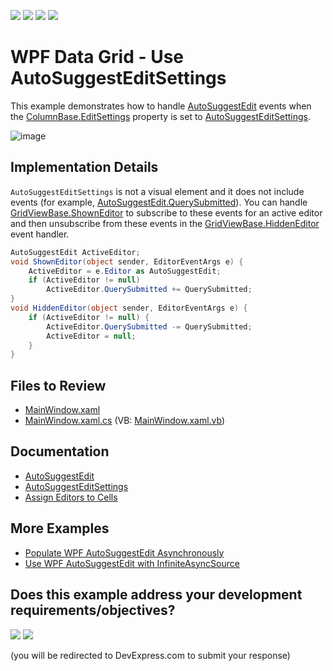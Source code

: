 <!-- default badges list -->
![](https://img.shields.io/endpoint?url=https://codecentral.devexpress.com/api/v1/VersionRange/325781482/19.1.3%2B)
[![](https://img.shields.io/badge/Open_in_DevExpress_Support_Center-FF7200?style=flat-square&logo=DevExpress&logoColor=white)](https://supportcenter.devexpress.com/ticket/details/T961510)
[![](https://img.shields.io/badge/📖_How_to_use_DevExpress_Examples-e9f6fc?style=flat-square)](https://docs.devexpress.com/GeneralInformation/403183)
[![](https://img.shields.io/badge/💬_Leave_Feedback-feecdd?style=flat-square)](#does-this-example-address-your-development-requirementsobjectives)
<!-- default badges end -->

# WPF Data Grid - Use AutoSuggestEditSettings

This example demonstrates how to handle [AutoSuggestEdit](https://docs.devexpress.com/WPF/DevExpress.Xpf.Editors.AutoSuggestEdit) events when the [ColumnBase.EditSettings](https://docs.devexpress.com/WPF/DevExpress.Xpf.Grid.ColumnBase.EditSettings) property is set to [AutoSuggestEditSettings](https://docs.devexpress.com/WPF/DevExpress.Xpf.Editors.Settings.AutoSuggestEditSettings). 

![image](https://github.com/DevExpress-Examples/how-to-use-autosuggesteditsettings-in-data-grid/assets/65009440/26774fdc-2470-4a0f-aac7-f860dea8fd59)

## Implementation Details

`AutoSuggestEditSettings` is not a visual element and it does not include events (for example, [AutoSuggestEdit.QuerySubmitted](https://docs.devexpress.com/WPF/DevExpress.Xpf.Editors.AutoSuggestEdit.QuerySubmitted)). You can handle [GridViewBase.ShownEditor](https://docs.devexpress.com/WPF/DevExpress.Xpf.Grid.GridViewBase.ShownEditor) to subscribe to these events for an active editor and then unsubscribe from these events in the [GridViewBase.HiddenEditor](https://docs.devexpress.com/WPF/DevExpress.Xpf.Grid.GridViewBase.HiddenEditor) event handler.

```cs
AutoSuggestEdit ActiveEditor;
void ShownEditor(object sender, EditorEventArgs e) {
    ActiveEditor = e.Editor as AutoSuggestEdit;
    if (ActiveEditor != null)
        ActiveEditor.QuerySubmitted += QuerySubmitted;
}
void HiddenEditor(object sender, EditorEventArgs e) {
    if (ActiveEditor != null) {
        ActiveEditor.QuerySubmitted -= QuerySubmitted;
        ActiveEditor = null;
    }
}
```

## Files to Review

* [MainWindow.xaml](./CS/MainWindow.xaml)
* [MainWindow.xaml.cs](./CS/MainWindow.xaml.cs) (VB: [MainWindow.xaml.vb](./VB/MainWindow.xaml.vb))

## Documentation

* [AutoSuggestEdit](https://docs.devexpress.com/WPF/DevExpress.Xpf.Editors.AutoSuggestEdit)
* [AutoSuggestEditSettings](https://docs.devexpress.com/WPF/DevExpress.Xpf.Editors.Settings.AutoSuggestEditSettings)
* [Assign Editors to Cells](https://docs.devexpress.com/WPF/401011/controls-and-libraries/data-grid/data-editing-and-validation/modify-cell-values/assign-an-editor-to-a-cell)

## More Examples

* [Populate WPF AutoSuggestEdit Asynchronously](https://github.com/DevExpress-Examples/How-to-populate-AutoSuggestEdit-asynchronously)
* [Use WPF AutoSuggestEdit with InfiniteAsyncSource](https://github.com/DevExpress-Examples/How-to-use-AutoSuggestEdit-with-InfiniteAsyncSource)
<!-- feedback -->
## Does this example address your development requirements/objectives?

[<img src="https://www.devexpress.com/support/examples/i/yes-button.svg"/>](https://www.devexpress.com/support/examples/survey.xml?utm_source=github&utm_campaign=wpf-data-grid-use-autosuggesteditsettings&~~~was_helpful=yes) [<img src="https://www.devexpress.com/support/examples/i/no-button.svg"/>](https://www.devexpress.com/support/examples/survey.xml?utm_source=github&utm_campaign=wpf-data-grid-use-autosuggesteditsettings&~~~was_helpful=no)

(you will be redirected to DevExpress.com to submit your response)
<!-- feedback end -->
